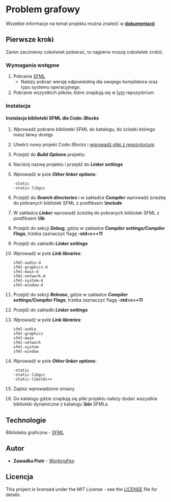 # Problem grafowy

Wszelkie informacje na temat projektu można znaleźć w [**dokumentacji**](/blob/master/Dokumentacja.pdf) 

## Pierwsze kroki
Zanim zaczniemy cokolwiek pobierać, to najpierw muszę cokolwiek zrobić.

### Wymagania wstępne

1. Pobranie [SFML](https://www.sfml-dev.org/download/sfml/2.5.1/)
   - Należy pobrać wersję odpowiednią dla swojego kompilatora oraz typu systemu operacyjnego.
2. Pobranie wszystkich plików, które znajdują się w [tym](/tree/master/Masts) repozytorium

### Instalacja
#### Instalacja biblioteki SFML dla Code::Blocks

1. Wprowadź pobrane biblioteki SFML do katalogu, do ścieżki którego masz łatwy dostęp
2. Utwórz nowy projekt Code::Blocks i [wprowadź pliki z repozytorium](#)
3. Przejdź do **_Build Options_** projektu
4. Naciśnij nazwę projektu i przejdź do **_Linker settings_**
5. Wprowadź w pole **_Other linker options_**:
   
   ```
   -static
   -static-libgcc
   ```
   
6. Przejdź do **_Search directories_** i w zakładce **_Compiler_** wprowadź ścieżkę do pobranych bibliotek SFML z postfiksem **\include**
7. W zakładce **_Linker_** wprowadź ścieżkę do pobranych bibliotek SFML z postfiksem **\lib**
8. Przejdź do sekcji **_Debug_**, gdzie w zakładce **_Compiler settings/Compiler Flags_**, trzeba zaznaczyć flagę **-std=c++11**
9. Przejdź do zakładki **_Linker settings_**
10. Wprowadź w pole **_Link libraries_**:

    ```
    sfml-audio-d
    sfml-graphics-d
    sfml-main-d 
    sfml-network-d 
    sfml-system-d 
    sfml-window-d
    ```
  
11. Przejdź do sekcji **_Release_**, gdzie w zakładce **_Compiler settings/Compiler Flags_**, trzeba zaznaczyć flagę **-std=c++11**
12. Przejdź do zakładki **_Linker settings_**
13. Wprowadź w pole **_Link libraries_**:

    ```
    sfml-audio
    sfml-graphics
    sfml-main
    sfml-network
    sfml-system
    sfml-window
    ```
   
14. Wprowadź w pole **_Other linker options_**:

    ```
    -static
    -static-libgcc
    -static-libstdc++
    ```
   
15. Zapisz wprowadzone zmiany
16. Do katalogu gdzie znajdują się pliki projektu należy dodać wszystkie biblioteki dynamiczne z katalogu **\bin** SFMLa
   
 
## Technologie
Biblioteka graficzna - [SFML](https://www.sfml-dev.org/)

## Autor
- **Zawadka Piotr** - [WorkingFen](https://github.com/WorkingFen)

## Licencja
This project is licensed under the MIT License - see the [LICENSE](LICENSE) file for details.
